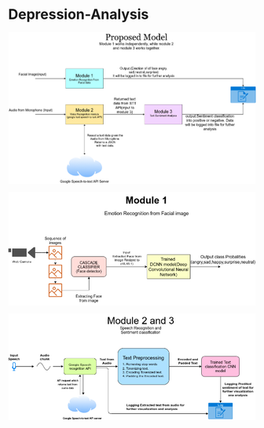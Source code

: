 # Depression-Analysis
![proposed model](https://github.com/Thehunk1206/Depression-Analysis/blob/master/Sytem%20Designs/BEproject_proposed.png)

![module 1](https://github.com/Thehunk1206/Depression-Analysis/blob/master/Sytem%20Designs/Module%201.png)

![module 2 and 3](https://github.com/Thehunk1206/Depression-Analysis/blob/master/Sytem%20Designs/moduel2%20and%203.png)
